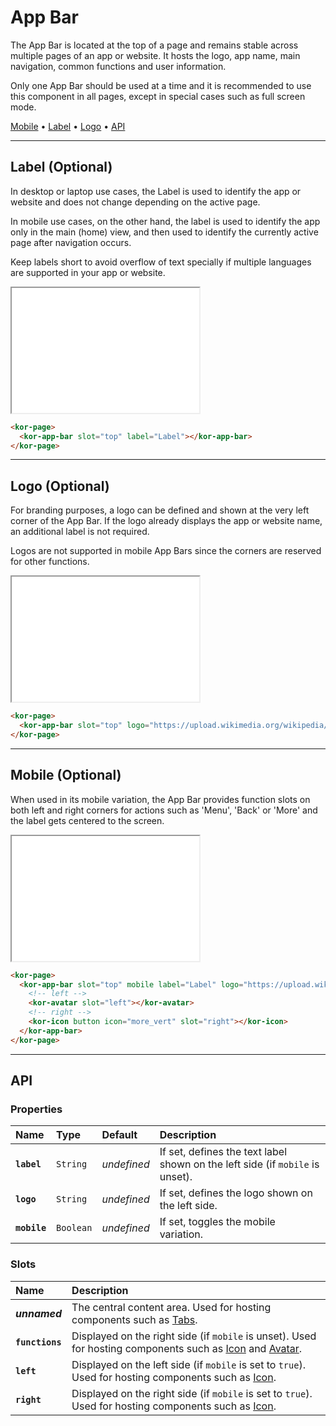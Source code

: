 # App Bar

The App Bar is located at the top of a page and remains stable across multiple pages of an app or website. It hosts the logo, app name, main navigation, common functions and user information.

Only one App Bar should be used at a time and it is recommended to use this component in all pages, except in special cases such as full screen mode.

[Mobile](components/app-bar#mobile) • [Label](components/app-bar#label) • [Logo](components/app-bar#logo) • [API](components/app-bar#api)

---

## Label (Optional)

In desktop or laptop use cases, the Label is used to identify the app or website and does not change depending on the active page.

In mobile use cases, on the other hand, the label is used to identify the app only in the main (home) view, and then used to identify the currently active page after navigation occurs.

Keep labels short to avoid overflow of text specially if multiple languages are supported in your app or website.

<iframe src="./assets/docs/components/app-bar/label.html" height="200px"></iframe>

```html
<kor-page>
  <kor-app-bar slot="top" label="Label"></kor-app-bar>
</kor-page>
```

---

## Logo (Optional)

For branding purposes, a logo can be defined and shown at the very left corner of the App Bar. If the logo already displays the app or website name, an additional label is not required.

Logos are not supported in mobile App Bars since the corners are reserved for other functions.

<iframe src="./assets/docs/components/app-bar/logo.html" height="200px"></iframe>

```html
<kor-page>
  <kor-app-bar slot="top" logo="https://upload.wikimedia.org/wikipedia/commons/2/29/Xiaomi_logo.svg"></kor-app-bar>
</kor-page>
```

---

## Mobile (Optional)

When used in its mobile variation, the App Bar provides function slots on both left and right corners for actions such as 'Menu', 'Back' or 'More' and the label gets centered to the screen.

<iframe src="./assets/docs/components/app-bar/mobile.html" height="200px"></iframe>

```html
<kor-page>
  <kor-app-bar slot="top" mobile label="Label" logo="https://upload.wikimedia.org/wikipedia/commons/thumb/5/53/Google_%22G%22_Logo.svg/512px-Google_%22G%22_Logo.svg.png">
    <!-- left -->
    <kor-avatar slot="left"></kor-avatar>
    <!-- right -->
    <kor-icon button icon="more_vert" slot="right"></kor-icon>
  </kor-app-bar>
</kor-page>
```

---

## API

### Properties

| Name | Type | Default | Description |
| :-- | :-- | :-- | :-- |
| **`label`** | `String` | _undefined_ | If set, defines the text label shown on the left side (if `mobile` is unset). |
| **`logo`** | `String` | _undefined_ | If set, defines the logo shown on the left side. |
| **`mobile`** | `Boolean` | _undefined_ | If set, toggles the mobile variation. |

### Slots

| Name | Description |
| :-- | :-- |
| **_unnamed_** | The central content area. Used for hosting components such as  [Tabs](/components/tabs). |
| **`functions`** | Displayed on the right side (if `mobile` is unset). Used for hosting components such as [Icon](/components/icon) and [Avatar](/components/avatar). |
| **`left`** | Displayed on the left side (if `mobile` is set to `true`). Used for hosting components such as [Icon](/components/icon). |
| **`right`** | Displayed on the right side (if `mobile` is set to `true`). Used for hosting components such as [Icon](/components/icon). |